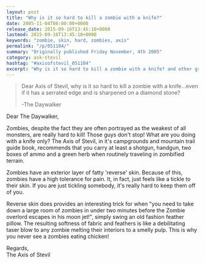 ```yaml
---
layout: post
title: "Why is it so hard to kill a zombie with a knife?"
date: 2005-11-04T06:00:00+0000
release_date: 2015-09-16T13:45:10+0000
lastmod: 2015-09-16T13:45:10+0000
keywords: "zombie, skin, hard, zombies, axis"
permalink: "/p/051104/"
summary: "Originally published Friday November, 4th 2005"
category: ask-stevil
hashtag: "#axisofstevil_051104"
excerpt: "Why is it so hard to kill a zombie with a knife? and other great questions from Friday November, 4th 2005"
---
```


> Dear Axis of Stevil, why is it so hard to kill a zombie with a knife...even if it has a serrated edge and is sharpened on a diamond stone?
> 
> -The Daywalker

Dear The Daywalker,

Zombies, despite the fact they are often portrayed as the weakest of all monsters, are really hard to kill! Those guys don't stop! What are you doing with a knife only? The Axis of Stevil, in it's campgrounds and mountain trail guide book, recommends that you carry at least a shotgun, handgun, two boxes of ammo and a green herb when routinely traveling in zombified terrain.

Zombies have an exterior layer of fatty 'reverse' skin. Because of this, zombies have a high tolerance for pain. It, in fact, just feels like a tickle to their skin. If you are just tickling somebody, it's really hard to keep them off of you.

Reverse skin does provides an interesting trick for when "you need to take down a large room of zombies in under two minutes before the Zombie overlord escapes in his moon jet!", simply swing an old fashion feather pillow. The resulting softness of fabric and feathers is like a debilitating taser blow to any zombie melting their interiors to a smelly pulp. This is why you never see a zombies eating chicken!

Regards,  
The Axis of Stevil
